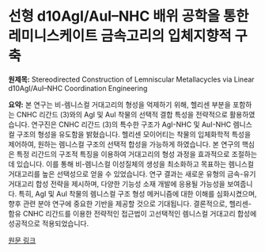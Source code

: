 # 선형 d10AgI/AuI–NHC 배위 공학을 통한 레미니스케이트 금속고리의 입체지향적 구축

**원제목:** Stereodirected Construction of Lemniscular Metallacycles via Linear d10AgI/AuI–NHC Coordination Engineering

**요약:** 본 연구는 비-렘니스컬 거대고리의 형성을 억제하기 위해, 헬리센 부분을 포함하는 CNHC 리간드 (3)와의 AgI 및 AuI 착물의 선택적 결합 특성을 전략적으로 활용하였습니다.  연구진은  CNHC 리간드 (3)의 특수한 구조가 AgI-NHC 및 AuI-NHC 렘니스컬 구조의 형성을 유도함을 밝혔습니다.  헬리센 모이어티는 착물의 입체화학적 특성을 제어하여, 원하는 렘니스컬 구조의 선택적 합성을 가능하게 하였습니다.  본 연구의 핵심은 특정 리간드의 구조적 특징을 이용하여 거대고리의 형성 과정을 효과적으로 조절하는 데 있습니다.  이를 통해 비-렘니스컬 이성질체의 생성을 최소화하고 목표하는 렘니스컬 거대고리를 높은 선택성으로 얻을 수 있었습니다.  연구 결과는 새로운 유형의 금속-유기 거대고리 합성 전략을 제시하며,  다양한 기능성 소재 개발에 응용될 가능성을 보여줍니다.  특히,  AgI 및 AuI 착물의 렘니스컬 구조 형성 메커니즘에 대한 이해를 심화시켰으며,  향후 관련 분야 연구에 중요한 기반을 제공할 것으로 기대됩니다.  결론적으로,  헬리센-함유 CNHC 리간드를 이용한 전략적인 접근법이  고선택적인 렘니스컬 거대고리 합성에 성공적으로 적용되었습니다.

[원문 링크](https://onlinelibrary.wiley.com/doi/abs/10.1002/cjoc.70178)
